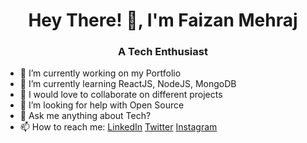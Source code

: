 <h1 align="center">Hey There! 👋, I'm Faizan Mehraj</h1>
<h3 align="center">A Tech Enthusiast</h3>

- 🔭 I’m currently working on my Portfolio
- 🌱 I’m currently learning ReactJS, NodeJS, MongoDB
- 👯 I would love to collaborate on different projects
- 🤔 I’m looking for help with Open Source
- 💬 Ask me anything about Tech?
- 📫 How to reach me: [LinkedIn](https://www.linkedin.com/in/faizan-mehraj-74241517b/) [Twitter](https://twitter.com/faxandar)  [Instagram](https://www.instagram.com/faxandar/)


